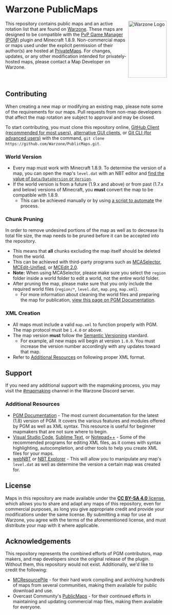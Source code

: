 # Warzone PublicMaps 
<img src="https://warzone.network/img/warzone.svg" align="right" alt="Warzone Logo" width="120" height="178">

This repository contains public maps and an active rotation list that are found on [Warzone](https://warz.one). These maps are designed to be compatible with the [PvP Game Manager (PGM)](https://github.com/PGMDev/PGM) plugin and Minecraft 1.8.9. Non-commercial maps or maps used under the explicit permission of their author(s) are hosted at [PrivateMaps](https://github.com/Warzone/PrivateMaps). For changes, updates, or any other modification intended for privately-hosted maps, please contact a Map Developer on Warzone.
<br>
<br>
<br>

## Contributing

When creating a new map or modifying an existing map, please note some of the requirements for our maps. Pull requests from non-map developers that affect the map rotation are subject to approval and may be closed.

To start contributing, you must clone this repository online, [GitHub Client (recommended for most users)](https://desktop.github.com/), [alternative GUI clients](https://git-scm.com/downloads/guis), or [Git CLI (for advanced users)](https://git-scm.com/) with the command, `git clone https://github.com/Warzone/PublicMaps.git`.

### World Version

-   Every map must work with Minecraft 1.8.9. To determine the version of a map, you can open the map's `level.dat` with an NBT editor and [find the value of `Data/DataVersion` or `Version`](https://minecraft.fandom.com/wiki/Data_version#List_of_data_versions).
-   If the world version is from a future (1.9.x and above) or from past (1.7.x and below) versions of Minecraft, you **must** convert the map to be compatible with 1.8.9.
    -   This can be achieved manually or by using [a script to automate](https://github.com/mitchts/nbt-converter) the process.

### Chunk Pruning

In order to remove undesired portions of the map as well as to decrease its total file size, the map needs to be pruned before it can be accepted into the repository.

-   This means that **all** chunks excluding the map itself should be deleted from the world.
-   This can be achieved with third-party programs such as [MCASelector](https://github.com/Querz/mcaselector), [MCEdit-Unified](https://github.com/Podshot/MCEdit-Unified), or [MCEdit 2.0](https://github.com/mcedit/mcedit2).
-   **Note:** When using MCASelector, please make sure you select the `region` folder inside a world folder to edit a world, not the entire world folder.
-   After pruning the map, please make sure that you only include the required world files (`region/*`, `level.dat`, `map.png`, `map.xml`).
    -   For more information about cleaning the world files and preparing the map for publication, [view this page on PGM Documentation](https://pgm.dev/docs/guides/packaging/cleaning-files).

### XML Creation

-   All maps must include a valid `map.xml` to function properly with PGM. The map protocol must be `1.4.0` or above.
-   The map version **must** follow the [Semantic Versioning](https://semver.org/) standard.
    -   For example, all new maps will begin at version `1.0.0`. You must increase the version number accordingly with any updates toward that map.
-   Refer to [Additional Resources](#additional-resources) on following proper XML format.

## Support

If you need any additional support with the mapmaking process, you may visit the [#mapmaking](https://warz.one/discord) channel in the Warzone Discord server.

### Additional Resources

-   [PGM Documentation](https://pgm.dev/) - The most current documentation for the latest (1.8) version of PGM. It covers the various features and modules offered by PGM as well as XML syntax. This resource is useful for beginner mapmakers that are not sure where to begin.
-   [Visual Studio Code](https://code.visualstudio.com/), [Sublime Text](https://www.sublimetext.com/), or [Notepad++](https://notepad-plus-plus.org/) - Some of the recommended programs for editing XML files, as it comes with syntax highlighting, autocompletion, and other tools to help you create XML files for your maps.
-   [webNBT](https://github.com/iRath96/webNBT) or [NBT Explorer](https://github.com/jaquadro/NBTExplorer) - This will allow you to manipulate any map's `level.dat` as well as determine the version a certain map was created for.

## License

Maps in this repository are made available under the [**CC BY-SA 4.0** license](https://creativecommons.org/licenses/by-sa/4.0/), which allows you to share and adapt any maps of this repository, even for commercial purposes, as long you give appropriate credit and provide your modifications under the same license. By submitting a map for use at Warzone, you agree with the terms of the aforementioned license, and must distribute your map with it where applicable.

## Acknowledgements

This repository represents the combined efforts of PGM contributors, map makers, and map developers since the original release of the plugin. Without them, this repository would not exist. Additionally, we'd like to credit the following:
-   [MCResourcePile](https://mcresourcepile.github.io/) - for their hard work compiling and archiving hundreds of maps from several communities, making them available for public download and use.
-   Overcast Community's [PublicMaps](https://github.com/OvercastCommunity/PublicMaps) - for their continued efforts in maintaining and updating commercial map files, making them available for everyone.
